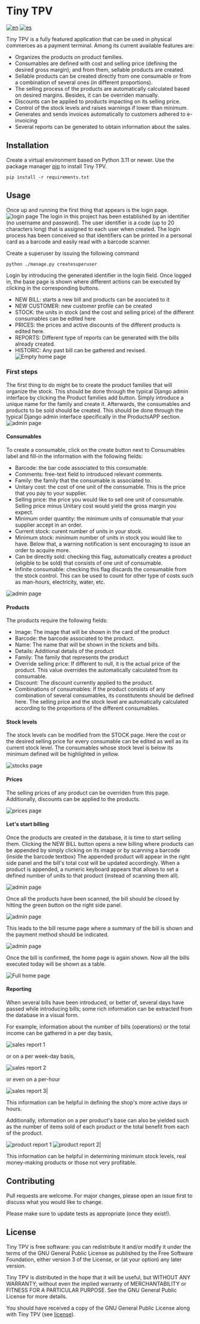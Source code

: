 <!-- This file is part of Tiny TPV.

Tiny TPV is free software: you can redistribute it and/or modify it under the terms of the GNU General Public License as published by the Free Software Foundation, either version 3 of the License, or (at your option) any later version.

Tiny TPV is distributed in the hope that it will be useful, but WITHOUT ANY WARRANTY; without even the implied warranty of MERCHANTABILITY or FITNESS FOR A PARTICULAR PURPOSE. See the GNU General Public License for more details.

You should have received a copy of the GNU General Public License along with Tiny TPV. If not, see <https://www.gnu.org/licenses/>. -->

# Tiny TPV
[![en](https://img.shields.io/badge/lang-en-red.svg)](README.md)
[![es](https://img.shields.io/badge/lang-es-yellow.svg)](README.es.md)

Tiny TPV is a fully featured application that can be used in physical commerces as a payment terminal.
Among its current available features are:
- Organizes the products on product families.
- Consumables are defined with cost and selling price (defining the desired gross margin); and from them, sellable products are created.
- Sellable products can be created directly from one consumable or from a combination of several ones (in different proportions).
- The selling process of the products are automatically calculated based on desired margins. Besides, it can be overriden manually.
- Discounts can be applied to products impacting on its selling price.
- Control of the stock levels and raises warnings if lower than minimum.
- Generates and sends invoices automatically to customers adhered to e-invoicing
- Several reports can be generated to obtain information about the sales. 

## Installation

Create a virtual environment based on Python 3.11 or newer.
Use the package manager [pip](https://pip.pypa.io/en/stable/) to install Tiny TPV.

```
pip install -r requirements.txt
```

## Usage

Once up and running the first thing that appears is the login page.
![login page](/assets/images/login.png)
The login in this project has been established by an identifier (no username and password). The user identifier is a code (up to 20 characters long) that is assigned to each user
when created. The login process has been conceived so that identifiers can be printed in a personal card as a barcode and easily read with a barcode scanner.

Create a superuser by issuing the following command
```
python ./manage.py createsuperuser
```
Login by introducing the generated identifier in the login field.
Once logged in, the base page is shown where different actions can be executed by clicking in the corresponding buttons.

- NEW BILL: starts a new bill and products can be asociated to it
- NEW CUSTOMER: new customer profile can be created
- STOCK: the units in stock (and the cost and selling price) of the different consumables can be edited here
- PRICES: the prices and active discounts of the different products is edited here.
- REPORTS: Different type of reports can be generated with the bills already created.
- HISTORIC: Any past bill can be gathered and revised.
![Empty home page](/assets/images/home_0.png)

### First steps

The first thing to do might be to create the product families that will organize the stock. This should be done through the typical Django admin interface
by clicking the Product families add button. Simply introduce a unique name for the family and create it. 
Afterwards, the consumables and products to be sold should be created. This should be done through the typical Django admin interface
specifically in the ProductsAPP section.
![admin page](/assets/images/admin_0.png)

#### Consumables

To create a consumable, click on the create button next to Consumables label and fill-in the information with the following fields:
- Barcode: the bar code associated to this consumable.
- Comments: free-text field to introduced relevant comments.
- Family: the family that the consumable is associated to.
- Unitary cost: the cost of one unit of the consumable. This is the price that you pay to your supplier.
- Selling price: the price you would like to sell one unit of consumable. Selling price minus Unitary cost would yield the gross margin you expect.
- Minimum order quantity: the minimum units of consumable that your supplier accept in an order.
- Current stock: curent number of units in your stock.
- Minimum stock: minimum number of units in stock you would like to have. Below that, a warning notification is sent encouraging to issue an order 
to acquire more.
- Can be directly sold: checking this flag, automatically creates a product (eligible to be sold) that consists of one unit of consumable.
- Infinite consumable: checking this flag discards the consumable from the stock control. This can be used to count for other type of costs such as
man-hours, electricity, water, etc.

![admin page](/assets/images/consumable_0.png)

#### Products

The products require the following fields:
- Image: The image that will be shown in the card of the product
- Barcode: the barcode associated to the product. 
- Name: The name that will be shown in the tickets and bills.
- Details: Additional details of the product
- Family: The family that represents the product
- Override selling price: If different to null, it is the actual price of the product. This value overrides the automatically calculated from its consumable.
- Discount: The discount currently applied to the product.
- Combinations of consumables: If the product consists of any combination of several consumables, its constitutents should be defined here.
The selling price and the stock level are automatically calculated according to the proportions of the different consumables.

#### Stock levels

The stock levels can be modified from the STOCK page. Here the cost or the desired selling price for every consumable can be edited as well as its 
current stock level. The consumables whose stock level is below its minimum defined will be highlighted in yellow.

![stocks page](/assets/images/stock_0.png)

#### Prices

The selling prices of any product can be overriden from this page. Additionally, discounts can be applied to the products.

![prices page](/assets/images/prices_0.png)

#### Let's start billing

Once the products are created in the database, it is time to start selling them. Clicking the NEW BILL button opens a new billing where products can 
be appended by simply clicking on its image or by scanning a barcode (inside the barcode textbox)
The appended product will appear in the right side panel and the bill's total cost will be updated accordingly. When a product is appended, a numeric keyboard appears 
that allows to set a defined number of units to that product (instead of scanning them all).

![admin page](/assets/images/bill_1.png)

Once all the products have been scanned, the bill should be closed by hitting the green button on the right side panel. 

![admin page](/assets/images/bill_2.png)

This leads to the bill resume page where a summary of the bill is shown and the payment method should be indicated.

![admin page](/assets/images/bill_resume_0.png)

Once the bill is confirmed, the home page is again shown. Now all the bills executed today will be shown as a table.

![Full home page](/assets/images/home_1.png)

#### Reporting

When several bills have been introduced, or better of, several days have passed while introducing bills; some rich information can be extracted
from the database in a visual form.

For example, information about the number of bills (operations) or the total income can be gathered in a per day basis,

![sales report 1](/assets/images/per_day.png)

or on a per week-day basis,

![sales report 2](/assets/images/per_weekday.png)

or even on a per-hour

![sales report 3](/assets/images/per_hour.png)|

This information can be helpful in defining the shop's more active days or hours. 

Additionally, information on a per product's base can also be yielded such as the number of items sold of each product or the total benefit from 
each of the product.

![product report 1](/assets/images/per_product_units_sold.png)
![product report 2](/assets/images/per_product_revenue.png)|

This information can be helpful in determining minimum stock levels, real money-making products or those not very profitable.

## Contributing

Pull requests are welcome. For major changes, please open an issue first
to discuss what you would like to change.

Please make sure to update tests as appropriate (once they exist!).

## License

Tiny TPV is free software: you can redistribute it and/or modify it under the terms of the GNU General Public License as published by the Free Software Foundation, either version 3 of the License, or (at your option) any later version.

Tiny TPV is distributed in the hope that it will be useful, but WITHOUT ANY WARRANTY; without even the implied warranty of MERCHANTABILITY or FITNESS FOR A PARTICULAR PURPOSE. See the GNU General Public License for more details.

You should have received a copy of the GNU General Public License along with Tiny TPV (see [license](gpl-3.txt)).
